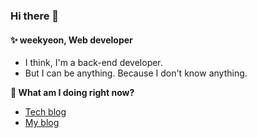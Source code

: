 ### Hi there 👋
#### ✨ weekyeon, Web developer
* I think, I'm a back-end developer.
* But I can be anything. Because I don't know anything.

**👻 What am I doing right now?**
* [Tech blog](https://weekyeon.notion.site/TIL-31f0e4689fc043d7952a117cc42db3d6)
* [My blog](https://weekyeon.notion.site/Under-the-sea-145a78433f364644a15329fa163dacde)
